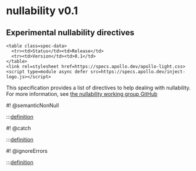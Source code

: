 # nullability v0.1

<h2>Experimental nullability directives</h2>

```raw html
<table class=spec-data>
  <tr><td>Status</td><td>Release</td>
  <tr><td>Version</td><td>0.1</td>
</table>
<link rel=stylesheet href=https://specs.apollo.dev/apollo-light.css>
<script type=module async defer src=https://specs.apollo.dev/inject-logo.js></script>
```

This specification provides a list of directives to help dealing with nullability. For more information, see [the nullability working group GitHub](https://github.com/graphql/nullability-wg)


#! @semanticNonNull

:::[definition](nullability-v0.1.graphql#@semanticNonNull)

#! @catch

:::[definition](nullability-v0.1.graphql#@catch)

#! @ignoreErrors

:::[definition](nullability-v0.1.graphql#@ignoreErrors)